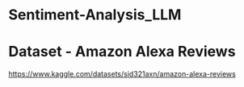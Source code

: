 # Sentiment-Analysis_LLM

# Dataset - Amazon Alexa Reviews
https://www.kaggle.com/datasets/sid321axn/amazon-alexa-reviews
